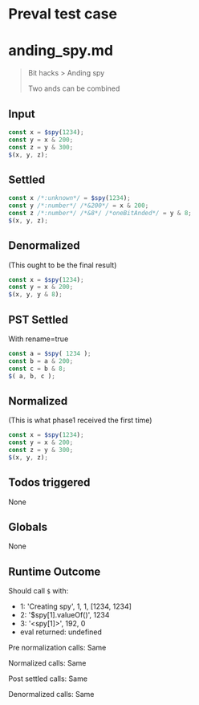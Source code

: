 # Preval test case

# anding_spy.md

> Bit hacks > Anding spy
>
> Two ands can be combined

## Input

`````js filename=intro
const x = $spy(1234);
const y = x & 200;
const z = y & 300;
$(x, y, z);
`````


## Settled


`````js filename=intro
const x /*:unknown*/ = $spy(1234);
const y /*:number*/ /*&200*/ = x & 200;
const z /*:number*/ /*&8*/ /*oneBitAnded*/ = y & 8;
$(x, y, z);
`````


## Denormalized
(This ought to be the final result)

`````js filename=intro
const x = $spy(1234);
const y = x & 200;
$(x, y, y & 8);
`````


## PST Settled
With rename=true

`````js filename=intro
const a = $spy( 1234 );
const b = a & 200;
const c = b & 8;
$( a, b, c );
`````


## Normalized
(This is what phase1 received the first time)

`````js filename=intro
const x = $spy(1234);
const y = x & 200;
const z = y & 300;
$(x, y, z);
`````


## Todos triggered


None


## Globals


None


## Runtime Outcome


Should call `$` with:
 - 1: 'Creating spy', 1, 1, [1234, 1234]
 - 2: '$spy[1].valueOf()', 1234
 - 3: '<spy[1]>', 192, 0
 - eval returned: undefined

Pre normalization calls: Same

Normalized calls: Same

Post settled calls: Same

Denormalized calls: Same
